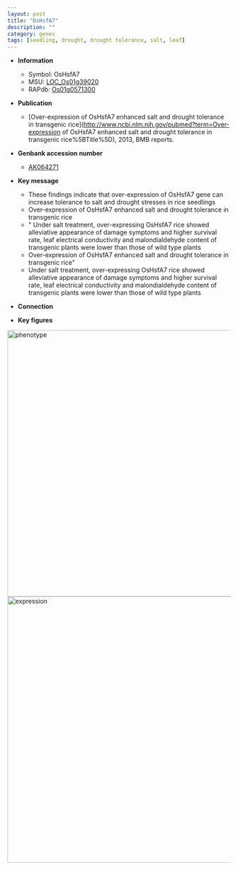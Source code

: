 ```yaml
---
layout: post
title: "OsHsfA7"
description: ""
category: genes
tags: [seedling, drought, drought tolerance, salt, leaf]
---
```


* **Information**  
    + Symbol: OsHsfA7  
    + MSU: [LOC_Os01g39020](http://rice.plantbiology.msu.edu/cgi-bin/ORF_infopage.cgi?orf=LOC_Os01g39020)  
    + RAPdb: [Os01g0571300](http://rapdb.dna.affrc.go.jp/viewer/gbrowse_details/irgsp1?name=Os01g0571300)  

* **Publication**  
    + [Over-expression of OsHsfA7 enhanced salt and drought tolerance in transgenic rice](http://www.ncbi.nlm.nih.gov/pubmed?term=Over-expression of OsHsfA7 enhanced salt and drought tolerance in transgenic rice%5BTitle%5D), 2013, BMB reports.

* **Genbank accession number**  
    + [AK064271](http://www.ncbi.nlm.nih.gov/nuccore/AK064271)

* **Key message**  
    + These findings indicate that over-expression of OsHsfA7 gene can increase tolerance to salt and drought stresses in rice seedlings
    + Over-expression of OsHsfA7 enhanced salt and drought tolerance in transgenic rice
    + " Under salt treatment, over-expressing OsHsfA7 rice showed alleviative appearance of damage symptoms and higher survival rate, leaf electrical conductivity and malondialdehyde content of transgenic plants were lower than those of wild type plants
    + Over-expression of OsHsfA7 enhanced salt and drought tolerance in transgenic rice"
    + Under salt treatment, over-expressing OsHsfA7 rice showed alleviative appearance of damage symptoms and higher survival rate, leaf electrical conductivity and malondialdehyde content of transgenic plants were lower than those of wild type plants

* **Connection**  

* **Key figures**  
<img src="http://ricencode.github.io/images/OsHsfA7.pheno.png" alt="phenotype"  style="width: 600px;"/>

<img src="http://ricencode.github.io/images/OsHsfA7.exp.png" alt="expression"  style="width: 600px;"/>


